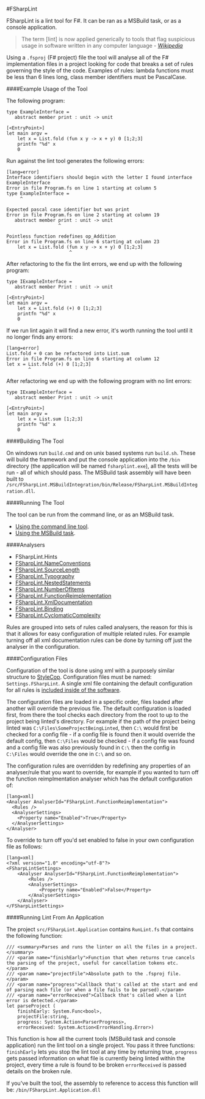 #FSharpLint

FSharpLint is a lint tool for F#. It can be ran as a MSBuild task, or as a console application.

> The term [lint] is now applied generically to tools that flag suspicious usage in software written in any computer language - [_Wikipedia_](http://en.wikipedia.org/wiki/Lint_(software))

Using a `.fsproj` (F# project) file the tool will analyse all of the F# implementation files in a project looking for code that breaks a set of rules governing the style of the code. Examples of rules: lambda functions must be less than 6 lines long, class member identifiers must be PascalCase.

####Example Usage of the Tool

The following program:

    type ExampleInterface =
       abstract member print : unit -> unit

    [<EntryPoint>]
    let main argv = 
        let x = List.fold (fun x y -> x + y) 0 [1;2;3]
        printfn "%d" x
        0

Run against the lint tool generates the following errors:

	[lang=error]
    Interface identifiers should begin with the letter I found interface ExampleInterface
    Error in file Program.fs on line 1 starting at column 5
    type ExampleInterface =
         ^

    Expected pascal case identifier but was print
    Error in file Program.fs on line 2 starting at column 19
       abstract member print : unit -> unit
                       ^

    Pointless function redefines op_Addition
    Error in file Program.fs on line 6 starting at column 23
        let x = List.fold (fun x y -> x + y) 0 [1;2;3]
                           ^

After refactoring to the fix the lint errors, we end up with the following program:

    type IExampleInterface =
       abstract member Print : unit -> unit

    [<EntryPoint>]
    let main argv = 
        let x = List.fold (+) 0 [1;2;3]
        printfn "%d" x
        0

If we run lint again it will find a new error, it's worth running the tool until it no longer finds any errors:

	[lang=error]
    List.fold + 0 can be refactored into List.sum
    Error in file Program.fs on line 6 starting at column 12
    let x = List.fold (+) 0 [1;2;3]
            ^

After refactoring we end up with the following program with no lint errors:

    type IExampleInterface =
       abstract member Print : unit -> unit

    [<EntryPoint>]
    let main argv = 
        let x = List.sum [1;2;3]
        printfn "%d" x
        0

####Building The Tool

On windows run `build.cmd` and on unix based systems run `build.sh`. These will build the framework and put the console application into the `/bin` directory (the application will be named `fsharplint.exe`), all the tests will be run - all of which should pass. The MSBuild task assembly will have been built to `/src/FSharpLint.MSBuildIntegration/bin/Release/FSharpLint.MSBuildIntegration.dll`.

####Running The Tool

The tool can be run from the command line, or as an MSBuild task. 

* [Using the command line tool](Console-Application.html).
* [Using the MSBuild task](MSBuild-Task.html).

####Analysers

* FSharpLint.Hints
* [FSharpLint.NameConventions](FSharpLint.NameConventions.html)
* [FSharpLint.SourceLength](FSharpLint.SourceLength.html)
* [FSharpLint.Typography](FSharpLint.Typography.html)
* [FSharpLint.NestedStatements](FSharpLint.NestedStatements.html)
* [FSharpLint.NumberOfItems](FSharpLint.NumberOfItems.html)
* [FSharpLint.FunctionReimplementation](FSharpLint.FunctionReimplementation.html)
* [FSharpLint.XmlDocumentation](FSharpLint.XmlDocumentation.html)
* [FSharpLint.Binding](FSharpLint.Binding.html)
* [FSharpLint.CyclomaticComplexity](FSharpLint.CyclomaticComplexity.html)

Rules are grouped into sets of rules called analysers, the reason for this is that it allows for easy configuration of multiple related rules. For example turning off all xml documentation rules can be done by turning off just the analyser in the configuration.

####Configuration Files

Configuration of the tool is done using xml with a purposely similar structure to [StyleCop](http://stylecop.codeplex.com/). Configuration files must be named: `Settings.FSharpLint`. A single xml file containing the default configuration for all rules is [included inside of the software](../src/FSharpLint.Framework/DefaultConfiguration.FSharpLint).

The configuration files are loaded in a specific order, files loaded after another will override the previous file. The default configuration is loaded first, from there the tool checks each directory from the root to up to the project being linted's directory. For example if the path of the project being linted was `C:\Files\SomeProjectBeingLinted`, then `C:\` would first be checked for a config file - if a config file is found then it would override the default config, then `C:\Files` would be checked - if a config file was found and a config file was also previously found in `C:\` then the config in `C:\Files` would override the one in `C:\` and so on.

The configuration rules are overridden by redefining any properties of an analyser/rule that you want to override, for example if you wanted to turn off the function reimplmentation analyser which has the default configuration of:

	[lang=xml]
    <Analyser AnalyserId="FSharpLint.FunctionReimplementation">
      <Rules />
      <AnalyserSettings>
        <Property name="Enabled">True</Property>
      </AnalyserSettings>
    </Analyser>

To override to turn off you'd set enabled to false in your own configuration file as follows:

	[lang=xml]
    <?xml version="1.0" encoding="utf-8"?>
	<FSharpLintSettings>
		<Analyser AnalyserId="FSharpLint.FunctionReimplementation">
			<Rules />
			<AnalyserSettings>
				<Property name="Enabled">False</Property>
			</AnalyserSettings>
		</Analyser>
	</FSharpLintSettings>

####Running Lint From An Application

The project `src/FSharpLint.Application` contains `RunLint.fs` that contains the following function:

    /// <summary>Parses and runs the linter on all the files in a project.</summary>
    /// <param name="finishEarly">Function that when returns true cancels the parsing of the project, useful for cancellation tokens etc.</param>
    /// <param name="projectFile">Absolute path to the .fsproj file.</param>
    /// <param name="progress">Callback that's called at the start and end of parsing each file (or when a file fails to be parsed).</param>
    /// <param name="errorReceived">Callback that's called when a lint error is detected.</param>
    let parseProject (
        finishEarly: System.Func<bool>, 
        projectFile:string, 
        progress: System.Action<ParserProgress>, 
        errorReceived: System.Action<ErrorHandling.Error>)

This function is how all the current tools (MSBuild task and console application) run the lint tool on a single project. You pass it three functions: `finishEarly` lets you stop the lint tool at any time by returning true, `progress` gets passed information on what file is currently being linted within the project, every time a rule is found to be broken `errorReceived` is passed details on the broken rule.

If you've built the tool, the assembly to reference to access this function will be: `/bin/FSharpLint.Application.dll`